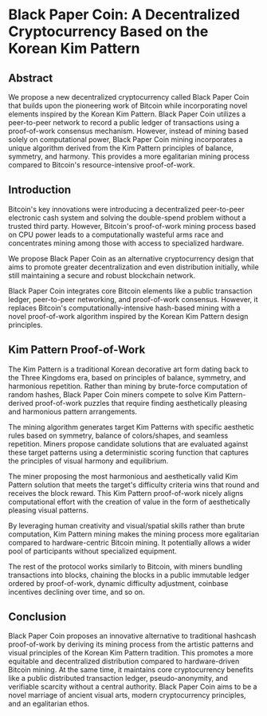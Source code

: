 # Black Paper Coin: A Decentralized Cryptocurrency Based on the Korean Kim Pattern

## Abstract

We propose a new decentralized cryptocurrency called Black Paper Coin that builds upon the pioneering work of Bitcoin while incorporating novel elements inspired by the Korean Kim Pattern. Black Paper Coin utilizes a peer-to-peer network to record a public ledger of transactions using a proof-of-work consensus mechanism. However, instead of mining based solely on computational power, Black Paper Coin mining incorporates a unique algorithm derived from the Kim Pattern principles of balance, symmetry, and harmony. This provides a more egalitarian mining process compared to Bitcoin's resource-intensive proof-of-work.

## Introduction

Bitcoin's key innovations were introducing a decentralized peer-to-peer electronic cash system and solving the double-spend problem without a trusted third party. However, Bitcoin's proof-of-work mining process based on CPU power leads to a computationally wasteful arms race and concentrates mining among those with access to specialized hardware.  

We propose Black Paper Coin as an alternative cryptocurrency design that aims to promote greater decentralization and even distribution initially, while still maintaining a secure and robust blockchain network.

Black Paper Coin integrates core Bitcoin elements like a public transaction ledger, peer-to-peer networking, and proof-of-work consensus. However, it replaces Bitcoin's computationally-intensive hash-based mining with a novel proof-of-work algorithm inspired by the Korean Kim Pattern design principles.

## Kim Pattern Proof-of-Work

The Kim Pattern is a traditional Korean decorative art form dating back to the Three Kingdoms era, based on principles of balance, symmetry, and harmonious repetition. Rather than mining by brute-force computation of random hashes, Black Paper Coin miners compete to solve Kim Pattern-derived proof-of-work puzzles that require finding aesthetically pleasing and harmonious pattern arrangements.

The mining algorithm generates target Kim Patterns with specific aesthetic rules based on symmetry, balance of colors/shapes, and seamless repetition. Miners propose candidate solutions that are evaluated against these target patterns using a deterministic scoring function that captures the principles of visual harmony and equilibrium.  

The miner proposing the most harmonious and aesthetically valid Kim Pattern solution that meets the target's difficulty criteria wins that round and receives the block reward. This Kim Pattern proof-of-work nicely aligns computational effort with the creation of value in the form of aesthetically pleasing visual patterns.

By leveraging human creativity and visual/spatial skills rather than brute computation, Kim Pattern mining makes the mining process more egalitarian compared to hardware-centric Bitcoin mining. It potentially allows a wider pool of participants without specialized equipment.

The rest of the protocol works similarly to Bitcoin, with miners bundling transactions into blocks, chaining the blocks in a public immutable ledger ordered by proof-of-work, dynamic difficulty adjustment, coinbase incentives declining over time, and so on.

## Conclusion

Black Paper Coin proposes an innovative alternative to traditional hashcash proof-of-work by deriving its mining process from the artistic patterns and visual principles of the Korean Kim Pattern tradition. This promotes a more equitable and decentralized distribution compared to hardware-driven Bitcoin mining. At the same time, it maintains core cryptocurrency benefits like a public distributed transaction ledger, pseudo-anonymity, and verifiable scarcity without a central authority. Black Paper Coin aims to be a novel marriage of ancient visual arts, modern cryptocurrency principles, and an egalitarian ethos.
